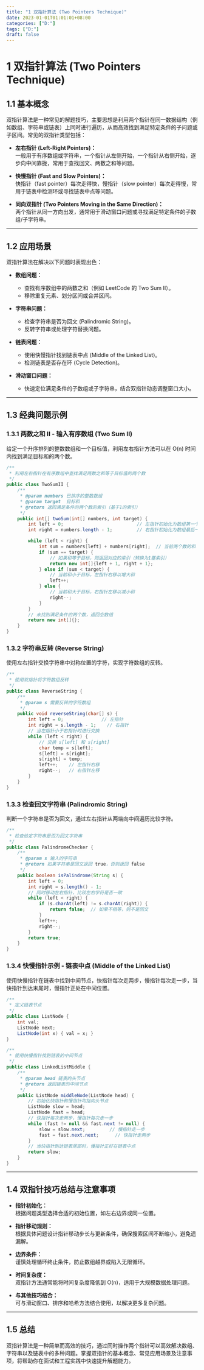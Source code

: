 ```yaml
---
title: "1 双指针算法 (Two Pointers Technique)"
date: 2023-01-01T01:01:01+08:00
categories: ["D:"]
tags: ["D:"]
draft: false
---
```

# 1 双指针算法 (Two Pointers Technique)

## 1.1 基本概念

双指针算法是一种常见的解题技巧，主要思想是利用两个指针在同一数据结构（例如数组、字符串或链表）上同时进行遍历，从而高效找到满足特定条件的子问题或子区间。常见的双指针类型包括：

- **左右指针 (Left-Right Pointers)：**  
  一般用于有序数组或字符串，一个指针从左侧开始，一个指针从右侧开始，逐步向中间靠拢，常用于查找回文、两数之和等问题。

- **快慢指针 (Fast and Slow Pointers)：**  
  快指针（fast pointer）每次走得快，慢指针（slow pointer）每次走得慢，常用于链表中检测环或寻找链表中点等问题。

- **同向双指针 (Two Pointers Moving in the Same Direction)：**  
  两个指针从同一方向出发，通常用于滑动窗口问题或寻找满足特定条件的子数组/子字符串。

---

## 1.2 应用场景

双指针算法在解决以下问题时表现出色：

- **数组问题：**
  - 查找有序数组中的两数之和（例如 LeetCode 的 Two Sum II）。
  - 移除重复元素、划分区间或合并区间。

- **字符串问题：**
  - 检查字符串是否为回文 (Palindromic String)。
  - 反转字符串或处理字符替换问题。

- **链表问题：**
  - 使用快慢指针找到链表中点 (Middle of the Linked List)。
  - 检测链表是否存在环 (Cycle Detection)。

- **滑动窗口问题：**
  - 快速定位满足条件的子数组或子字符串，结合双指针动态调整窗口大小。

---

## 1.3 经典问题示例

### 1.3.1 两数之和 II - 输入有序数组 (Two Sum II)

给定一个升序排列的整数数组和一个目标值，利用左右指针方法可以在 O(n) 时间内找到满足目标和的两个数。

```java
/**
 * 利用左右指针在有序数组中查找满足两数之和等于目标值的两个数
 */
public class TwoSumII {
    /**
     * @param numbers 已排序的整数数组
     * @param target  目标和
     * @return 返回满足条件的两个数的索引（基于1的索引）
     */
    public int[] twoSum(int[] numbers, int target) {
        int left = 0;                           // 左指针初始化为数组第一个位置
        int right = numbers.length - 1;         // 右指针初始化为数组最后一个位置

        while (left < right) {
            int sum = numbers[left] + numbers[right];  // 当前两个数的和
            if (sum == target) {
                // 如果和等于目标，则返回对应的索引（转换为1基索引）
                return new int[]{left + 1, right + 1};
            } else if (sum < target) {
                // 当前和小于目标，左指针右移以增大和
                left++;
            } else {
                // 当前和大于目标，右指针左移以减小和
                right--;
            }
        }
        // 未找到满足条件的两个数，返回空数组
        return new int[]{};
    }
}
```

### 1.3.2 字符串反转 (Reverse String)

使用左右指针交换字符串中对称位置的字符，实现字符数组的反转。

```java
/**
 * 使用双指针将字符数组反转
 */
public class ReverseString {
    /**
     * @param s 需要反转的字符数组
     */
    public void reverseString(char[] s) {
        int left = 0;              // 左指针
        int right = s.length - 1;    // 右指针
        // 当左指针小于右指针时进行交换
        while (left < right) {
            // 交换 s[left] 和 s[right]
            char temp = s[left];
            s[left] = s[right];
            s[right] = temp;
            left++;    // 左指针右移
            right--;   // 右指针左移
        }
    }
}
```

### 1.3.3 检查回文字符串 (Palindromic String)

判断一个字符串是否为回文，通过左右指针从两端向中间遍历比较字符。

```java
/**
 * 检查给定字符串是否为回文字符串
 */
public class PalindromeChecker {
    /**
     * @param s 输入的字符串
     * @return 如果字符串是回文返回 true，否则返回 false
     */
    public boolean isPalindrome(String s) {
        int left = 0;
        int right = s.length() - 1;
        // 同时移动左右指针，比较左右字符是否一致
        while (left < right) {
            if (s.charAt(left) != s.charAt(right)) {
                return false;  // 如果不相等，则不是回文
            }
            left++;
            right--;
        }
        return true;
    }
}
```

### 1.3.4 快慢指针示例 - 链表中点 (Middle of the Linked List)

使用快慢指针在链表中找到中间节点，快指针每次走两步，慢指针每次走一步，当快指针到达末尾时，慢指针正处在中间位置。

```java
/**
 * 定义链表节点
 */
public class ListNode {
    int val;
    ListNode next;
    ListNode(int x) { val = x; }
}

/**
 * 使用快慢指针找到链表的中间节点
 */
public class LinkedListMiddle {
    /**
     * @param head 链表的头节点
     * @return 返回链表的中间节点
     */
    public ListNode middleNode(ListNode head) {
        // 初始化快指针和慢指针均指向头节点
        ListNode slow = head;
        ListNode fast = head;
        // 快指针每次走两步，慢指针每次走一步
        while (fast != null && fast.next != null) {
            slow = slow.next;         // 慢指针走一步
            fast = fast.next.next;      // 快指针走两步
        }
        // 当快指针到达链表尾部时，慢指针正好在链表中点
        return slow;
    }
}
```

---

## 1.4 双指针技巧总结与注意事项

- **指针初始化：**  
  根据问题类型选择合适的初始位置，如左右边界或同一位置。

- **指针移动规则：**  
  根据具体问题设计指针移动步长与更新条件，确保搜索区间不断缩小，避免遗漏解。

- **边界条件：**  
  谨慎处理循环终止条件，防止数组越界或陷入无限循环。

- **时间复杂度：**  
  双指针方法通常能将时间复杂度降低到 O(n)，适用于大规模数据处理问题。

- **与其他技巧结合：**  
  可与滑动窗口、排序和哈希方法结合使用，以解决更多复杂问题。

---

## 1.5 总结

双指针算法是一种简单而高效的技巧，通过同时操作两个指针可以高效解决数组、字符串以及链表中的多种问题。掌握双指针的基本概念、常见应用场景及注意事项，将帮助你在面试和工程实践中快速提升解题能力。






